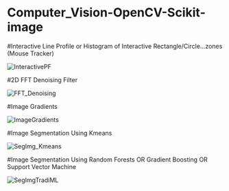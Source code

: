 # Computer_Vision-OpenCV-Scikit-image

#Interactive Line Profile or Histogram of Interactive Rectangle/Circle...zones (Mouse Tracker)

![InteractivePF](https://user-images.githubusercontent.com/78222574/129739608-7450886a-cf38-4324-bd3b-1572ab96861f.JPG)

#2D FFT Denoising Filter

![FFT_Denoising](https://user-images.githubusercontent.com/78222574/132716376-e1386fcb-146a-439a-9ef3-d44a8f98e385.JPG)

#Image Gradients

![ImageGradients](https://user-images.githubusercontent.com/78222574/129740542-bcd320cb-fbd2-4455-89a9-79ecb0aa25a5.JPG)

#Image Segmentation Using Kmeans

![SegImg_Kmeans](https://user-images.githubusercontent.com/78222574/129740708-54f30b91-4e5e-49c3-97be-fe929bfdb2b7.JPG)

#Image Segmentation Using Random Forests OR Gradient Boosting OR Support Vector Machine

![SegImgTradiML](https://user-images.githubusercontent.com/78222574/129740934-3948c699-a68b-4910-95d0-97ff7c424474.JPG)

